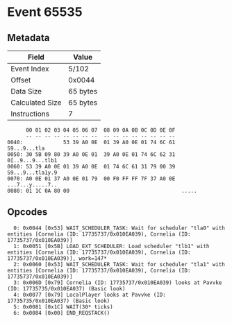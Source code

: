 # Event 65535

## Metadata

| Field           | Value    |
|-----------------|----------|
| Event Index     | 5/102    |
| Offset          | 0x0044   |
| Data Size       | 65 bytes |
| Calculated Size | 65 bytes |
| Instructions    | 7        |

```
      00 01 02 03 04 05 06 07  08 09 0A 0B 0C 0D 0E 0F
      -- -- -- -- -- -- -- --  -- -- -- -- -- -- -- --
0040:             53 39 A0 0E  01 39 A0 0E 01 74 6C 61      S9...9...tla
0050: 30 5B 09 80 39 A0 0E 01  39 A0 0E 01 74 6C 62 31  0[..9...9...tlb1
0060: 53 39 A0 0E 01 39 A0 0E  01 74 6C 61 31 79 00 39  S9...9...tla1y.9
0070: A0 0E 01 37 A0 0E 01 79  00 F0 FF FF 7F 37 A0 0E  ...7...y.....7..
0080: 01 1C 0A 80 00                                    .....           
```

## Opcodes

```
  0: 0x0044 [0x53] WAIT_SCHEDULER_TASK: Wait for scheduler "tla0" with entities [Cornelia (ID: 17735737/0x010EA039), Cornelia (ID: 17735737/0x010EA039)]
  1: 0x0051 [0x5B] LOAD_EXT_SCHEDULER: Load scheduler "tlb1" with entities [Cornelia (ID: 17735737/0x010EA039), Cornelia (ID: 17735737/0x010EA039)], work=147*
  2: 0x0060 [0x53] WAIT_SCHEDULER_TASK: Wait for scheduler "tla1" with entities [Cornelia (ID: 17735737/0x010EA039), Cornelia (ID: 17735737/0x010EA039)]
  3: 0x006D [0x79] Cornelia (ID: 17735737/0x010EA039) looks at Pavvke (ID: 17735735/0x010EA037) (Basic look)
  4: 0x0077 [0x79] LocalPlayer looks at Pavvke (ID: 17735735/0x010EA037) (Basic look)
  5: 0x0081 [0x1C] WAIT(30* ticks)
  6: 0x0084 [0x00] END_REQSTACK()
```
